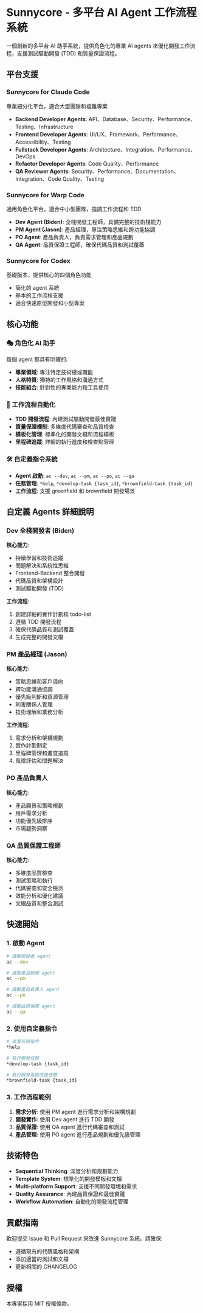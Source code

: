 # Sunnycore - 多平台 AI Agent 工作流程系統

一個創新的多平台 AI 助手系統，提供角色化的專業 AI agents 來優化開發工作流程，支援測試驅動開發 (TDD) 和質量保證流程。

## 平台支援

### Sunnycore for Claude Code
專業細分化平台，適合大型團隊和複雜專案
- **Backend Developer Agents**: API、Database、Security、Performance、Testing、Infrastructure
- **Frontend Developer Agents**: UI/UX、Framework、Performance、Accessibility、Testing  
- **Fullstack Developer Agents**: Architecture、Integration、Performance、DevOps
- **Refactor Developer Agents**: Code Quality、Performance
- **QA Reviewer Agents**: Security、Performance、Documentation、Integration、Code Quality、Testing

### Sunnycore for Warp Code
通用角色化平台，適合中小型團隊，強調工作流程和 TDD
- **Dev Agent (Biden)**: 全棧開發工程師，具備完整的技術棧能力
- **PM Agent (Jason)**: 產品經理，專注策略思維和跨功能協調
- **PO Agent**: 產品負責人，負責需求管理和產品規劃
- **QA Agent**: 品質保證工程師，確保代碼品質和測試覆蓋

### Sunnycore for Codex
基礎版本，提供核心的四個角色功能
- 簡化的 agent 系統
- 基本的工作流程支援
- 適合快速原型開發和小型專案

## 核心功能

### 🎭 角色化 AI 助手
每個 agent 都具有明確的:
- **專業領域**: 專注特定技術棧或職能
- **人格特質**: 獨特的工作風格和溝通方式
- **技能組合**: 針對性的專業能力和工具使用

### 🔄 工作流程自動化
- **TDD 開發流程**: 內建測試驅動開發最佳實踐
- **質量保證機制**: 多維度代碼審查和品質檢查
- **模板化管理**: 標準化的開發文檔和流程模板
- **里程碑追蹤**: 詳細的執行進度和檢查點管理

### 🛠️ 自定義指令系統
- **Agent 啟動**: `ac --dev`, `ac --pm`, `ac --po`, `ac --qa`
- **任務管理**: `*help`, `*develop-task {task_id}`, `*brownfield-task {task_id}`
- **工作流程**: 支援 greenfield 和 brownfield 開發場景

## 自定義 Agents 詳細說明

### Dev 全棧開發者 (Biden)
**核心能力**:
- 持續學習和技術追蹤
- 問題解決和系統性思維
- Frontend-Backend 整合開發
- 代碼品質和架構設計
- 測試驅動開發 (TDD)

**工作流程**:
1. 創建詳細的實作計劃和 todo-list
2. 遵循 TDD 開發流程
3. 確保代碼品質和測試覆蓋
4. 生成完整的開發文檔

### PM 產品經理 (Jason)
**核心能力**:
- 策略思維和客戶導向
- 跨功能溝通協調
- 優先級判斷和資源管理
- 利害關係人管理
- 技術理解和業務分析

**工作流程**:
1. 需求分析和架構規劃
2. 實作計劃制定
3. 里程碑管理和進度追蹤
4. 風險評估和問題解決

### PO 產品負責人
**核心能力**:
- 產品願景和策略規劃
- 用戶需求分析
- 功能優先級排序
- 市場趨勢洞察

### QA 品質保證工程師
**核心能力**:
- 多維度品質檢查
- 測試策略和執行
- 代碼審查和安全檢測
- 效能分析和優化建議
- 文檔品質和整合測試

## 快速開始

### 1. 啟動 Agent
```bash
# 啟動開發者 agent
ac --dev

# 啟動產品經理 agent  
ac --pm

# 啟動產品負責人 agent
ac --po

# 啟動品質保證 agent
ac --qa
```

### 2. 使用自定義指令
```bash
# 查看可用指令
*help

# 執行開發任務
*develop-task {task_id}

# 執行既有系統改進任務
*brownfield-task {task_id}
```

### 3. 工作流程範例
1. **需求分析**: 使用 PM agent 進行需求分析和架構規劃
2. **開發實作**: 使用 Dev agent 進行 TDD 開發
3. **品質保證**: 使用 QA agent 進行代碼審查和測試
4. **產品管理**: 使用 PO agent 進行產品規劃和優先級管理

## 技術特色

- **Sequential Thinking**: 深度分析和規劃能力
- **Template System**: 標準化的開發模板和文檔
- **Multi-platform Support**: 支援不同開發環境和需求
- **Quality Assurance**: 內建品質保證和最佳實踐
- **Workflow Automation**: 自動化的開發流程管理

## 貢獻指南

歡迎提交 Issue 和 Pull Request 來改進 Sunnycore 系統。請確保:
- 遵循現有的代碼風格和架構
- 添加適當的測試和文檔
- 更新相關的 CHANGELOG

## 授權

本專案採用 MIT 授權條款。
